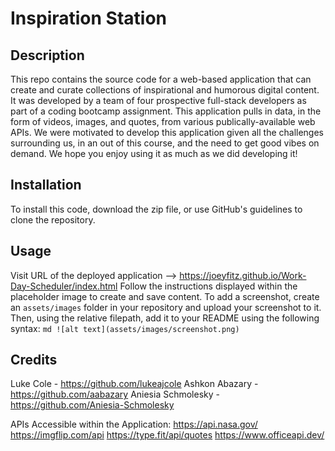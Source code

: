 # Inspiration Station
## Description
This repo contains the source code for a web-based application that can create and curate collections of inspirational and humorous digital content. It was developed by a team of four prospective full-stack developers as part of a coding bootcamp assignment. This application pulls in data, in the form of videos, images, and quotes, from various publically-available web APIs. We were motivated to develop this application given all the challenges surrounding us, in an out of this course, and the need to get good vibes on demand. We hope you enjoy using it as much as we did developing it!

## Installation
To install this code, download the zip file, or use GitHub's guidelines to clone the repository.

## Usage
Visit URL of the deployed application --> https://joeyfitz.github.io/Work-Day-Scheduler/index.html
Follow the instructions displayed within the placeholder image to create and save content.
<include screenshot of initial application load>
<include screenshot of saved images and quotes>
To add a screenshot, create an `assets/images` folder in your repository and upload your screenshot to it. Then, using the relative filepath, add it to your README using the following syntax:
    ```md
    ![alt text](assets/images/screenshot.png)
    ```
## Credits
Luke Cole - https://github.com/lukeajcole
Ashkon Abazary - https://github.com/aabazary
Aniesia Schmolesky - https://github.com/Aniesia-Schmolesky
    
APIs Accessible within the Application:
https://api.nasa.gov/
https://imgflip.com/api
https://type.fit/api/quotes
https://www.officeapi.dev/


